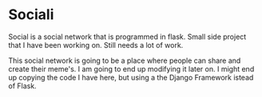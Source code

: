 # Sociali
Social is a social network that is programmed in flask. Small side project that I have been working on. Still needs a lot of work.

This social network is going to be a place where people can share and create their meme's. I am going to end up modifying it later on. I might end up copying the code I have here, but using a the Django Framework istead of Flask. 
